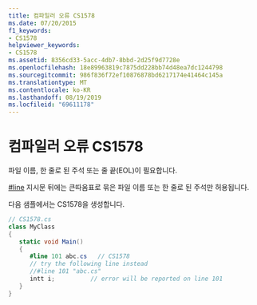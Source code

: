```yaml
---
title: 컴파일러 오류 CS1578
ms.date: 07/20/2015
f1_keywords:
- CS1578
helpviewer_keywords:
- CS1578
ms.assetid: 8356cd33-5acc-4db7-8bbd-2d25f9d7728e
ms.openlocfilehash: 18e89963819c7875dd228bb74d48ea7dc1244798
ms.sourcegitcommit: 986f836f72ef10876878bd6217174e41464c145a
ms.translationtype: MT
ms.contentlocale: ko-KR
ms.lasthandoff: 08/19/2019
ms.locfileid: "69611178"
---
```

# <a name="compiler-error-cs1578"></a>컴파일러 오류 CS1578
파일 이름, 한 줄로 된 주석 또는 줄 끝(EOL)이 필요합니다.  
  
 [#line](../language-reference/preprocessor-directives/preprocessor-line.md) 지시문 뒤에는 큰따옴표로 묶은 파일 이름 또는 한 줄로 된 주석만 허용됩니다.  
  
 다음 샘플에서는 CS1578을 생성합니다.  
  
```csharp  
// CS1578.cs  
class MyClass  
{  
   static void Main()  
   {  
      #line 101 abc.cs   // CS1578  
      // try the following line instead  
      //#line 101 "abc.cs"  
      intt i;          // error will be reported on line 101  
   }  
}  
```
